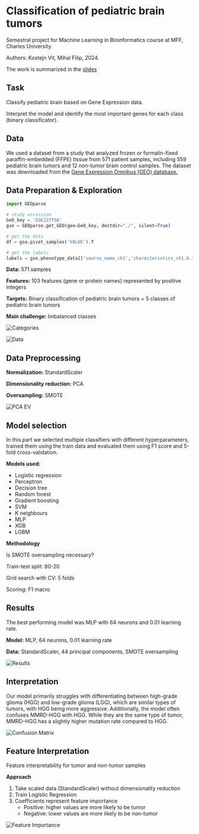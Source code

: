 # Classification of pediatric brain tumors

Semestral project for Machine Learning in Bioinformatics course at MFF, Charles University.

Authors: Kostejn Vit, Mihal Filip, 2024.

The work is summarized in the [slides](Bioinformatics_project.slides.html)

## Task

Classify pediatric brain based on Gene Expression data.

Interpret the model and identify the most important genes for each class (binary classificator).

## Data

We used a dataset from a study that analyzed frozen or formalin-fixed paraffin-embedded (FFPE) tissue from 571 patient samples, including 559 pediatric brain tumors and 12 non-tumor brain control samples. The dataset was downloaded from the [Gene Expression Omnibus (GEO) database.](https://www.ncbi.nlm.nih.gov/geo/query/acc.cgi?acc=GSE227756)

## Data Preparation & Exploration

```python
import GEOparse

# study accession
GeO_key = 'GSE227756'
gse = GEOparse.get_GEO(geo=GeO_key, destdir="./", silent=True)

# get the data
df = gse.pivot_samples('VALUE').T

# get the labels
labels = gse.phenotype_data[['source_name_ch1','characteristics_ch1.0.tumor type']].values
```

**Data:** 571 samples

**Features:** 103 features (gene or protein names) represented by positive integers

**Targets:** Binary classification of pediatric brain tumors + 5 classes of pediatric brain tumors

**Main challenge:** Imbalanced classes

![Categories](plots/categories.png)

![Data](plots/pca_3d.png)

## Data Preprocessing

**Normalization:** StandardScaler

**Dimensionality reduction:** PCA

**Oversampling:** SMOTE

![PCA EV](plots/pca_ev.png)

## Model selection

In this part we selected multiple classifiers with different hyperparameters, trained them using the train data and evaluated them using F1 score and 5-fold cross-validation.

**Models used:**

- Logistic regression
- Perceptron
- Decision tree
- Random forest
- Gradient boosting
- SVM
- K neighbours
- MLP
- XGB
- LGBM

**Methodology**

Is SMOTE oversampling necessary?

Train-test split: 80-20

Grid search with CV: 5 folds

Scoring: F1 macro

## Results

The best performing model was MLP with 64 neurons and 0.01 learning rate.

**Model:** MLP, 64 neurons, 0.01 learning rate

**Data:** StandardScaler, 44 principal components, SMOTE oversampling

![Results](plots/results.png)

## Interpretation

Our model primarily struggles with differentiating between high-grade glioma (HGG) and low-grade glioma (LGG), which are similar types of tumors, with HGG being more aggressive. Additionally, the model often confuses MMRD-HGG with HGG. While they are the same type of tumor, MMRD-HGG has a slightly higher mutation rate compared to HGG.

![Confusion Matrix](plots/confusion_matrix.png)

## Feature Interpretation

Feature interpretability for tumor and non-tumor samples

**Approach**

1. Take scaled data (StandardScaler) without dimensionality reduction
2. Train Logistic Regression
3. Coefficients represent feature importance
   - Positive: higher values are more likely to be tumor
   - Negative: lower values are more likely to be non-tumor

![Feature Importance](plots/feature_interpretation.png)
